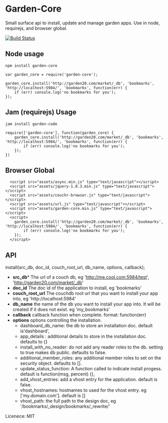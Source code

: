 Garden-Core
===========

Small surface api to install, update and manage garden apps. Use in node, requirejs, and browser global.

[![Build Status](https://secure.travis-ci.org/garden20/garden-core.png)](http://travis-ci.org/garden20/garden-core)


Node usage
----------

```npm install garden-core```

```
var garden_core = require('garden-core');

garden_core.install('http://garden20.com/market/_db', 'bookmarks', 'http://localhost:5984/', 'bookmarks', function(err) {
    if (err) console.log('no bookmarks for you');
});

```


Jam (requirejs) Usage
---------------------

```jam install garden-code```

```
require(['garden-core'], function(garden_core) {
    garden_core.install('http://garden20.com/market/_db', 'bookmarks', 'http://localhost:5984/', 'bookmarks', function(err) {
        if (err) console.log('no bookmarks for you');
    });
})

```

Browser Global
--------------

```
  <script src="assets/async.min.js" type="text/javascript"></script>
  <script src="assets/jquery-1.8.3.min.js" type="text/javascript"></script>
  <script src="assets/couchr-browser.js" type="text/javascript"></script>
  <script src="assets/url.js" type="text/javascript"></script>
  <script src="assets/garden-core.min.js" type="text/javascript"></script>
  <script>
    garden_core.install('http://garden20.com/market/_db', 'bookmarks', 'http://localhost:5984/', 'bookmarks', function(err) {
        if (err) console.log('no bookmarks for you');
    });
  </script>

```


API
---

install(src_db, doc_id, couch_root_url, db_name, options, callback);

  - **src_db*** The url of a couch db, eg 'http://me.cool.com:5984/test', 'http://garden20.com/market/_db'
  - **doc_id** The doc id of the application to install, eg 'bookmarks'
  - **couch_root_url** The couchdb root url that you want to install your app into, eg 'http://localhost:5984'
  - **db_name** the name of the db you want to install your app into. It will be created if it does not exist. eg 'my_bookmarks'
  - **callback** callback function when complete. format: function(err)
  - **options** options controlling the installation.
    - dashboard_db_name: the db to store an installation doc. default is'dashboard',
    - app_details : additional details to store in the installation doc. defaults to {}
    - install_with_no_reader: do not add any reader roles to the db. setting to true makes db public. defaults to false.
    - additional_member_roles: any additional member roles to set on the security object. defaults to [].
    - update_status_function: A function called to indicate install progess. default is function(msg, percent) {},
    - add_vhost_entries: add a vhost entry for the application. default is false.
    - vhost_hostnames: hostnames to used for the vhost entry. eg ['my.domain.com']. default is []
    - vhost_path: the full path to the design doc, eg '/bookmarks/_design/bookmarks/_rewrite/'


Licenece: MIT

